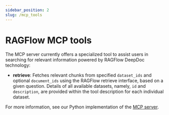 ```yaml
---
sidebar_position: 2
slug: /mcp_tools
---
```


# RAGFlow MCP tools

The MCP server currently offers a specialized tool to assist users in searching for relevant information powered by RAGFlow DeepDoc technology:

- **retrieve**: Fetches relevant chunks from specified `dataset_ids` and optional `document_ids` using the RAGFlow retrieve interface, based on a given question. Details of all available datasets, namely, `id` and `description`, are provided within the tool description for each individual dataset.

For more information, see our Python implementation of the [MCP server](https://github.com/infiniflow/ragflow/blob/main/mcp/server/server.py).